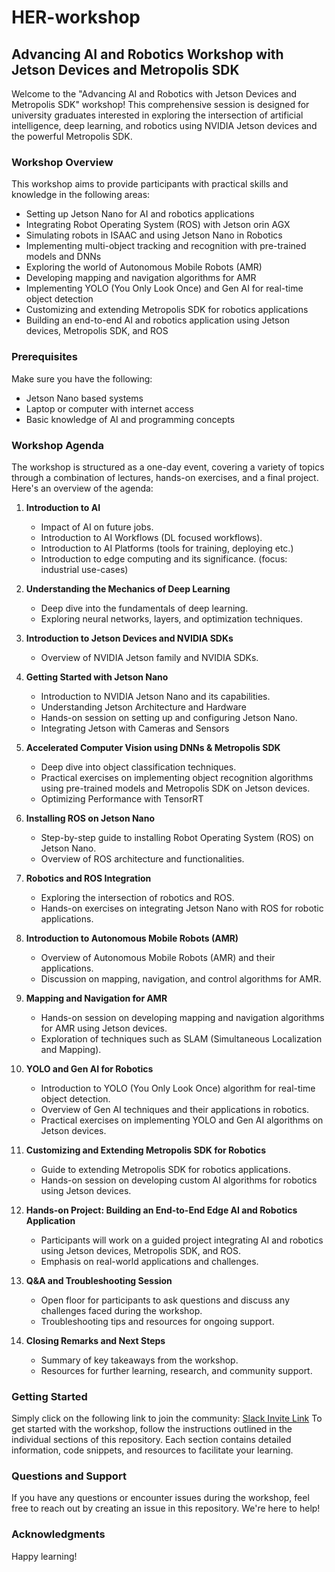 # HER-workshop

## Advancing AI and Robotics Workshop with Jetson Devices and Metropolis SDK

Welcome to the "Advancing AI and Robotics with Jetson Devices and Metropolis SDK" workshop! This comprehensive session is designed for university graduates interested in exploring the intersection of artificial intelligence, deep learning, and robotics using NVIDIA Jetson devices and the powerful Metropolis SDK.

### Workshop Overview

This workshop aims to provide participants with practical skills and knowledge in the following areas:

- Setting up Jetson Nano for AI and robotics applications
- Integrating Robot Operating System (ROS) with Jetson orin AGX
- Simulating robots in ISAAC and using Jetson Nano in Robotics
- Implementing multi-object tracking and recognition with pre-trained models and DNNs
- Exploring the world of Autonomous Mobile Robots (AMR)
- Developing mapping and navigation algorithms for AMR
- Implementing YOLO (You Only Look Once) and Gen AI for real-time object detection
- Customizing and extending Metropolis SDK for robotics applications
- Building an end-to-end AI and robotics application using Jetson devices, Metropolis SDK, and ROS

### Prerequisites

Make sure you have the following:

- Jetson Nano based systems 
- Laptop or computer with internet access
- Basic knowledge of AI and programming concepts

### Workshop Agenda

The workshop is structured as a one-day event, covering a variety of topics through a combination of lectures, hands-on exercises, and a final project. Here's an overview of the agenda:

1. **Introduction to AI**
   - Impact of AI on future jobs.
   - Introduction to AI Workflows (DL focused workflows).
   - Introduction to AI Platforms (tools for training, deploying etc.)
   - Introduction to edge computing and its significance. (focus: industrial use-cases)

2. **Understanding the Mechanics of Deep Learning**
   - Deep dive into the fundamentals of deep learning.
   - Exploring neural networks, layers, and optimization techniques.

3. **Introduction to Jetson Devices and NVIDIA SDKs**
   - Overview of NVIDIA Jetson family and NVIDIA SDKs.

4. **Getting Started with Jetson Nano**
   - Introduction to NVIDIA Jetson Nano and its capabilities.
   - Understanding Jetson Architecture and Hardware
   - Hands-on session on setting up and configuring Jetson Nano.
   - Integrating Jetson with Cameras and Sensors

6. **Accelerated Computer Vision using DNNs & Metropolis SDK**
    - Deep dive into object classification techniques.
    - Practical exercises on implementing object recognition algorithms using pre-trained models and Metropolis SDK on Jetson devices.
    - Optimizing Performance with TensorRT

4. **Installing ROS on Jetson Nano**
   - Step-by-step guide to installing Robot Operating System (ROS) on Jetson Nano.
   - Overview of ROS architecture and functionalities.

5. **Robotics and ROS Integration**
   - Exploring the intersection of robotics and ROS.
   - Hands-on exercises on integrating Jetson Nano with ROS for robotic applications.
    
8. **Introduction to Autonomous Mobile Robots (AMR)**
    - Overview of Autonomous Mobile Robots (AMR) and their applications.
    - Discussion on mapping, navigation, and control algorithms for AMR.

9. **Mapping and Navigation for AMR**
    - Hands-on session on developing mapping and navigation algorithms for AMR using Jetson devices.
    - Exploration of techniques such as SLAM (Simultaneous Localization and Mapping).

10. **YOLO and Gen AI for Robotics**
    - Introduction to YOLO (You Only Look Once) algorithm for real-time object detection.
    - Overview of Gen AI techniques and their applications in robotics.
    - Practical exercises on implementing YOLO and Gen AI algorithms on Jetson devices.

11. **Customizing and Extending Metropolis SDK for Robotics**
    - Guide to extending Metropolis SDK for robotics applications.
    - Hands-on session on developing custom AI algorithms for robotics using Jetson devices.

12. **Hands-on Project: Building an End-to-End Edge AI and Robotics Application**
    - Participants will work on a guided project integrating AI and robotics using Jetson devices, Metropolis SDK, and ROS.
    - Emphasis on real-world applications and challenges.

13. **Q&A and Troubleshooting Session**
    - Open floor for participants to ask questions and discuss any challenges faced during the workshop.
    - Troubleshooting tips and resources for ongoing support.

14. **Closing Remarks and Next Steps**
    - Summary of key takeaways from the workshop.
    - Resources for further learning, research, and community support.



### Getting Started

Simply click on the following link to join the community: [Slack Invite Link](https://join.slack.com/t/nvidiaindiaje-8dy8069/shared_invite/zt-2avn3fc00-mgK9u84Q8tR953VdNNacmg) 
To get started with the workshop, follow the instructions outlined in the individual sections of this repository. Each section contains detailed information, code snippets, and resources to facilitate your learning.

### Questions and Support

If you have any questions or encounter issues during the workshop, feel free to reach out by creating an issue in this repository. We're here to help!

### Acknowledgments

Happy learning!

